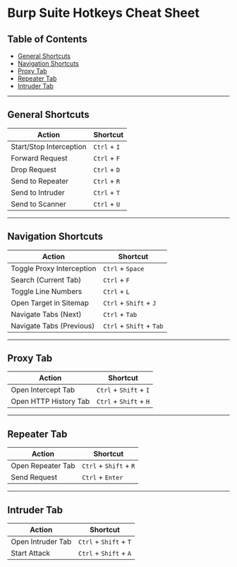 # Burp Suite Hotkeys Cheat Sheet

## Table of Contents  
- [General Shortcuts](#general-shortcuts)  
- [Navigation Shortcuts](#navigation-shortcuts)  
- [Proxy Tab](#proxy-tab)  
- [Repeater Tab](#repeater-tab)  
- [Intruder Tab](#intruder-tab)  

---

## General Shortcuts  

| **Action**                    | **Shortcut**         |
|--------------------------------|----------------------|
| Start/Stop Interception        | `Ctrl` + `I`        |
| Forward Request                | `Ctrl` + `F`        |
| Drop Request                   | `Ctrl` + `D`        |
| Send to Repeater               | `Ctrl` + `R`        |
| Send to Intruder               | `Ctrl` + `T`        |
| Send to Scanner                | `Ctrl` + `U`        |

---

## Navigation Shortcuts  

| **Action**                    | **Shortcut**         |
|--------------------------------|----------------------|
| Toggle Proxy Interception      | `Ctrl` + `Space`    |
| Search (Current Tab)           | `Ctrl` + `F`        |
| Toggle Line Numbers            | `Ctrl` + `L`        |
| Open Target in Sitemap         | `Ctrl` + `Shift` + `J` |
| Navigate Tabs (Next)           | `Ctrl` + `Tab`      |
| Navigate Tabs (Previous)       | `Ctrl` + `Shift` + `Tab` |

---

## Proxy Tab  

| **Action**                    | **Shortcut**         |
|--------------------------------|----------------------|
| Open Intercept Tab             | `Ctrl` + `Shift` + `I` |
| Open HTTP History Tab          | `Ctrl` + `Shift` + `H` |

---

## Repeater Tab  

| **Action**                    | **Shortcut**         |
|--------------------------------|----------------------|
| Open Repeater Tab              | `Ctrl` + `Shift` + `R` |
| Send Request                   | `Ctrl` + `Enter`    |

---

## Intruder Tab  

| **Action**                    | **Shortcut**         |
|--------------------------------|----------------------|
| Open Intruder Tab              | `Ctrl` + `Shift` + `T` |
| Start Attack                   | `Ctrl` + `Shift` + `A` |

